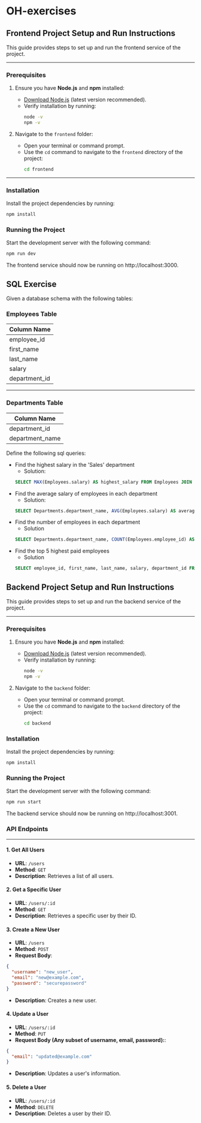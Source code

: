 # OH-exercises

## Frontend Project Setup and Run Instructions

This guide provides steps to set up and run the frontend service of the project.

---

### Prerequisites

1. Ensure you have **Node.js** and **npm** installed:

   - [Download Node.js](https://nodejs.org/) (latest version recommended).
   - Verify installation by running:
     ```bash
     node -v
     npm -v
     ```

2. Navigate to the `frontend` folder:
   - Open your terminal or command prompt.
   - Use the `cd` command to navigate to the `frontend` directory of the project:
     ```bash
     cd frontend
     ```

---

### Installation

Install the project dependencies by running:

```bash
npm install
```

### Running the Project

Start the development server with the following command:

```bash
npm run dev
```

The frontend service should now be running on http://localhost:3000.

## SQL Exercise

Given a database schema with the following tables:

### Employees Table

| Column Name   |
| ------------- |
| employee_id   |
| first_name    |
| last_name     |
| salary        |
| department_id |

---

### Departments Table

| Column Name     |
| --------------- |
| department_id   |
| department_name |

Define the following sql queries:

- Find the highest salary in the 'Sales' department
  - Solution:
  ```sql
  SELECT MAX(Employees.salary) AS highest_salary FROM Employees JOIN Departments ON Employees.department_id = Departments.department_id WHERE Departments.department_name = 'Sales';
  ```
- Find the average salary of employees in each department
  - Solution:
  ```sql
  SELECT Departments.department_name, AVG(Employees.salary) AS average_salary FROM Employees JOIN Departments ON Employees.department_id = Departments.department_id GROUP BY Departments.department_name;
  ```
- Find the number of employees in each department
  - Solution
  ```sql
  SELECT Departments.department_name, COUNT(Employees.employee_id) AS employee_count FROM Employees JOIN Departments ON Employees.department_id = Departments.department_id GROUP BY Departments.department_name;
  ```
- Find the top 5 highest paid employees
  - Solution
  ```sql
  SELECT employee_id, first_name, last_name, salary, department_id FROM Employees ORDER BY salary DESC LIMIT 5;
  ```

## Backend Project Setup and Run Instructions

This guide provides steps to set up and run the backend service of the project.

---

### Prerequisites

1. Ensure you have **Node.js** and **npm** installed:

   - [Download Node.js](https://nodejs.org/) (latest version recommended).
   - Verify installation by running:
     ```bash
     node -v
     npm -v
     ```

2. Navigate to the `backend` folder:
   - Open your terminal or command prompt.
   - Use the `cd` command to navigate to the `backend` directory of the project:
     ```bash
     cd backend
     ```

### Installation

Install the project dependencies by running:

```bash
npm install
```

### Running the Project

Start the development server with the following command:

```bash
npm run start
```

The backend service should now be running on http://localhost:3001.

### API Endpoints

---

#### 1. **Get All Users**

- **URL**: `/users`
- **Method**: `GET`
- **Description**: Retrieves a list of all users.

#### 2. **Get a Specific User**

- **URL**: `/users/:id`
- **Method**: `GET`
- **Description**: Retrieves a specific user by their ID.

#### 3. **Create a New User**

- **URL**: `/users`
- **Method**: `POST`
- **Request Body**:

```json
{
  "username": "new_user",
  "email": "new@example.com",
  "password": "securepassword"
}
```

- **Description**: Creates a new user.

#### 4. **Update a User**

- **URL**: `/users/:id`
- **Method**: `PUT`
- **Request Body (Any subset of username, email, password):**:

```json
{
  "email": "updated@example.com"
}
```

- **Description**: Updates a user's information.

#### 5. **Delete a User**

- **URL**: `/users/:id`
- **Method**: `DELETE`
- **Description**: Deletes a user by their ID.
